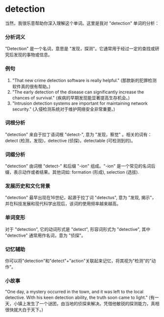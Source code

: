 # detection

当然，我很乐意帮助你深入理解这个单词。这里是我对 "detection" 单词的分析：

  

### 分析词义

  

"Detection" 是一个名词，意思是 "发现，探测"。它通常用于经过一定的查找或研究后发现的事物或信息。

  

### 例句

  

1.  "That new crime detection software is really helpful." (那款新的犯罪检测软件真的很有帮助。)
2.  "The early detection of the disease can significantly increase the chances of survival." (疾病的早期发现能显著提高生存机会。)
3.  "Intrusion detection systems are important for maintaining network security." (入侵检测系统对于维护网络安全非常重要。)

  

### 词根分析

  

"detection" 来自于拉丁语词根 "detect-", 意为 "发现，察觉" 。相关的词有：detect (检测，发现)，detective (侦探)，detectable (可检测到的)。

  

### 词缀分析

  

"detection" 由词根 "detect-" 和后缀 "-ion" 组成。"-ion" 是一个常见的名词后缀，表示动作或者结果。其他词如: formation (形成), selection (选拔).

  

### 发展历史和文化背景

  

"detection" 最早出现在16世纪，起源于拉丁词 "detectus", 意为 "发现, 揭示"，并在科技发展和现代科学出现后，该词的使用频率越来越高。

  

### 单词变形

  

对于 "detection", 它的动词形式是 "detect", 形容词形式为 "detective", 其中 "detective" 通常用作名词，意为 "侦探"。

  

### 记忆辅助

  

你可以将"detection"和"detect"+"action"关联起来记忆，将其视为"检测"的"动作"。

  

### 小故事

  

"One day, a mystery occurred in the town, and it was left to the local detective. With his keen detection ability, the truth soon came to light." (有一天，小镇上发生了一个谜团，由当地的侦探来解决。凭借他敏锐的探测能力，真相很快就大白于天下。)
